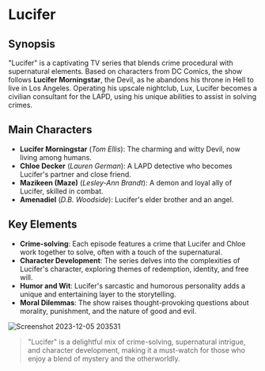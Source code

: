 <!DOCTYPE html>
<html lang="en">
<head>
    <meta charset="UTF-8">
    <meta name="viewport" content="width=device-width, initial-scale=1.0">
</head>
<body>

<h1>Lucifer</h1>

<h2>Synopsis</h2>
<p>"Lucifer" is a captivating TV series that blends crime procedural with supernatural elements. Based on characters from DC Comics, the show follows <strong>Lucifer Morningstar</strong>, the Devil, as he abandons his throne in Hell to live in Los Angeles. Operating his upscale nightclub, Lux, Lucifer becomes a civilian consultant for the LAPD, using his unique abilities to assist in solving crimes.</p>

<h2>Main Characters</h2>
<ul>
    <li><strong>Lucifer Morningstar</strong> (<em>Tom Ellis</em>): The charming and witty Devil, now living among humans.</li>
    <li><strong>Chloe Decker</strong> (<em>Lauren German</em>): A LAPD detective who becomes Lucifer's partner and close friend.</li>
    <li><strong>Mazikeen (Maze)</strong> (<em>Lesley-Ann Brandt</em>): A demon and loyal ally of Lucifer, skilled in combat.</li>
    <li><strong>Amenadiel</strong> (<em>D.B. Woodside</em>): Lucifer's elder brother and an angel.</li>
</ul>

<h2>Key Elements</h2>
<ul>
    <li><strong>Crime-solving</strong>: Each episode features a crime that Lucifer and Chloe work together to solve, often with a touch of the supernatural.</li>
    <li><strong>Character Development</strong>: The series delves into the complexities of Lucifer's character, exploring themes of redemption, identity, and free will.</li>
    <li><strong>Humor and Wit</strong>: Lucifer's sarcastic and humorous personality adds a unique and entertaining layer to the storytelling.</li>
    <li><strong>Moral Dilemmas</strong>: The show raises thought-provoking questions about morality, punishment, and the nature of good and evil.</li>
</ul>

![Screenshot 2023-12-05 203531](https://github.com/KynthMarcaida/App-dev/assets/152583675/a24d76b9-692d-4bf4-8f71-e017770270fd)

<blockquote>
    "Lucifer" is a delightful mix of crime-solving, supernatural intrigue, and character development, making it a must-watch for those who enjoy a blend of mystery and the otherworldly.
</blockquote>

</body>
</html>
